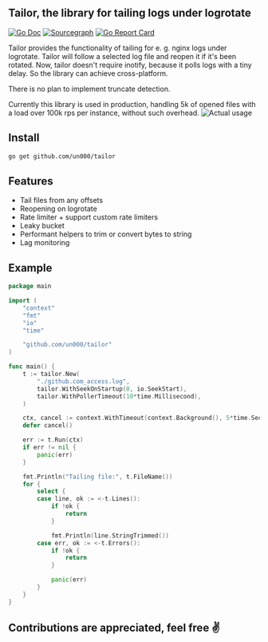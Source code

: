 Tailor, the library for tailing logs under logrotate
-----
[![Go Doc](https://godoc.org/github.com/un000/tailor?status.svg)](https://godoc.org/github.com/un000/tailor)
[![Sourcegraph](https://sourcegraph.com/github.com/un000/tailor/-/badge.svg)](https://sourcegraph.com/github.com/un000/tailor?badge)
[![Go Report Card](https://goreportcard.com/badge/github.com/un000/tailor)](https://goreportcard.com/report/github.com/un000/tailor)

Tailor provides the functionality of tailing for e. g. nginx logs under logrotate.
Tailor will follow a selected log file and reopen it if it's been rotated. Now, tailor doesn't require inotify, because it polls logs
with a tiny delay. So the library can achieve cross-platform.

There is no plan to implement truncate detection.

Currently this library is used in production, handling 5k of opened files with a load over 100k rps per instance,
without such overhead.
![Actual usage](https://i.imgur.com/G4QICfk.png)

## Install
```Bash
go get github.com/un000/tailor
```

## Features
- Tail files from any offsets
- Reopening on logrotate
- Rate limiter + support custom rate limiters
- Leaky bucket
- Performant helpers to trim or convert bytes to string
- Lag monitoring

## Example
```Go
package main

import (
	"context"
	"fmt"
	"io"
	"time"

	"github.com/un000/tailor"
)

func main() {
	t := tailor.New(
		"./github.com_access.log",
		tailor.WithSeekOnStartup(0, io.SeekStart),
		tailor.WithPollerTimeout(10*time.Millisecond),
	)

	ctx, cancel := context.WithTimeout(context.Background(), 5*time.Second)
	defer cancel()

	err := t.Run(ctx)
	if err != nil {
		panic(err)
	}

	fmt.Println("Tailing file:", t.FileName())
	for {
		select {
		case line, ok := <-t.Lines():
			if !ok {
				return
			}

			fmt.Println(line.StringTrimmed())
		case err, ok := <-t.Errors():
			if !ok {
				return
			}

			panic(err)
		}
	}
}

```

## Contributions are appreciated, feel free ✌️
